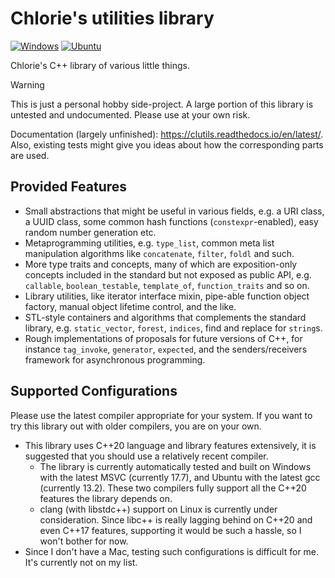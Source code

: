 # Chlorie's utilities library

[![Windows](https://github.com/Chlorie/clu/actions/workflows/windows-cl.yml/badge.svg)](https://github.com/Chlorie/clu/actions/workflows/windows-cl.yml)
[![Ubuntu](https://github.com/Chlorie/clu/actions/workflows/ubuntu-gcc.yml/badge.svg)](https://github.com/Chlorie/clu/actions/workflows/ubuntu-gcc.yml)

Chlorie's C\+\+ library of various little things.

> [!WARNING]
> This is just a personal hobby side-project. A large portion of this library is untested and undocumented. Please use at your own risk.

Documentation (largely unfinished): <https://clutils.readthedocs.io/en/latest/>. Also, existing tests might give you ideas about how the corresponding parts are used.

## Provided Features

- Small abstractions that might be useful in various fields, e.g. a URI class, a UUID class, some common hash functions (`constexpr`-enabled), easy random number generation etc.
- Metaprogramming utilities, e.g. `type_list`, common meta list manipulation algorithms like `concatenate`, `filter`, `foldl` and such.
- More type traits and concepts, many of which are exposition-only concepts included in the standard but not exposed as public API, e.g. `callable`, `boolean_testable`, `template_of`, `function_traits` and so on.
- Library utilities, like iterator interface mixin, pipe-able function object factory, manual object lifetime control, and the like.
- STL-style containers and algorithms that complements the standard library, e.g. `static_vector`, `forest`, `indices`, find and replace for `string`s.
- Rough implementations of proposals for future versions of C\+\+, for instance `tag_invoke`, `generator`, `expected`, and the senders/receivers framework for asynchronous programming.

## Supported Configurations

Please use the latest compiler appropriate for your system. If you want to try this library out with older compilers, you are on your own.

- This library uses C\+\+20 language and library features extensively, it is suggested that you should use a relatively recent compiler.
    - The library is currently automatically tested and built on Windows with the latest MSVC (currently 17.7), and Ubuntu with the latest gcc (currently 13.2). These two compilers fully support all the C\+\+20 features the library depends on.
    - clang (with libstdc\+\+) support on Linux is currently under consideration. Since libc\+\+ is really lagging behind on C\+\+20 and even C\+\+17 features, supporting it would be such a hassle, so I won't bother for now.
- Since I don't have a Mac, testing such configurations is difficult for me. It's currently not on my list.
